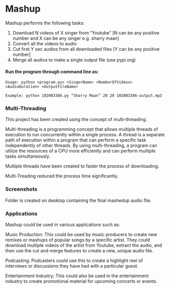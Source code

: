 
# Mashup
Mashup performs the following tasks:

1) Download N videos of X singer from “Youtube” [N can be any positive number and X can be any singer e.g. sharry maan]
2) Convert all the videos to audio
3) Cut first Y sec audios from all downloaded files [Y can be any positive number]
4) Merge all audios to make a single output file (use pypi.org)

#### Run the program through command line as:
```
Usage: python <program.py> <SingerName> <NumberOfVideos> <AudioDuration> <OutputFileName>

Example: python 102003366.py “Sharry Maan” 20 20 102003366-output.mp3
```

### Multi-Threading
This project has been created using the concept of multi-threading.

Multi-threading is a programming concept that allows multiple threads of execution to run concurrently within a single process. A thread is a separate path of execution within a program that can perform a specific task independently of other threads. By using multi-threading, a program can utilize the resources of a CPU more efficiently and can perform multiple tasks simultaneously.

Multiple threads have been created to faster the process of downloading.

Multi-Treading reduced the process time significantly.

### Screenshots

Folder is created on desktop containing the final mashedup audio file.


### Applications

Mashup could be used in various applications such as:

Music Production: This could be used by music producers to 
create new remixes or mashups of popular songs by a specific artist. They could download multiple videos of the artist from Youtube, extract the audio, and then use the cut and merge features to create a new, unique audio file.
 
Podcasting: Podcasters could use this to create a highlight reel of interviews or discussions they have had with a particular guest.

Entertainment Industry: This could also be used in the entertainment industry to create promotional material for upcoming concerts or events.